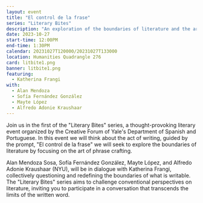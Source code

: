 ```yaml
---
layout: event
title: "El control de la frase"
series: "Literary Bites"
description: "An exploration of the boundaries of literature and the art of phrase craft"
date: 2023-10-27
start-time: 12:00PM
end-time: 1:30PM
calendar: 20231027T120000/20231027T133000
location: Humanities Quadrangle 276
card: litbite1.png
banner: litbite1.png
featuring:
  - Katherina Frangi
with:
  - Alan Mendoza
  - Sofía Fernández González
  - Mayte López
  - Alfredo Adonie Kraushaar
---
```


Join us in the first of the "Literary Bites" series, a thought-provoking literary event organized by the Creative Forum of Yale's Department of Spanish and Portuguese. In this event we will think about the act of writing, guided by the prompt, "El control de la frase" we will seek to explore the boundaries of literature by focusing on the art of phrase crafting.

Alan Mendoza Sosa, Sofía Fernández González, Mayte López, and Alfredo Adonie Kraushaar (NYU), will be in dialogue with Katherina Frangi, collectively questioning and redefining the boundaries of what is writable. The "Literary Bites" series aims to challenge conventional perspectives on literature, inviting you to participate in a conversation that transcends the limits of the written word.
